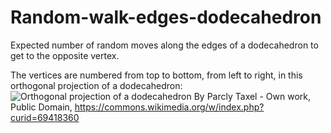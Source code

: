 # Random-walk-edges-dodecahedron
Expected number of random moves along the edges of a dodecahedron to get to the opposite vertex.

The vertices are numbered from top to bottom, from left to right, in this orthogonal projection of a dodecahedron:
![Orthogonal projection of a dodecahedron](https://upload.wikimedia.org/wikipedia/commons/7/7b/Dodecahedron_H3_projection.svg)
By Parcly Taxel - Own work, Public Domain, https://commons.wikimedia.org/w/index.php?curid=69418360
